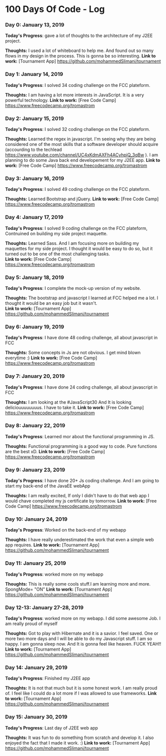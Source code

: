 # 100 Days Of Code - Log

### Day 0: January 13, 2019
**Today's Progress**: gave a lot of thoughts to the architecture of my J2EE project.

**Thoughts:** I used a lot of whiteboard to help me. And found out so many flows in my design in the process. This is gonna be so interesting.
**Link to work:** [Tournament App] https://github.com/mohammedSlimani/tournament


### Day 1: January 14, 2019
**Today's Progress**: I solved 34 coding challenge on the FCC plateform.

**Thoughts:** I am having a lot more interests in JavaScript. It is a very powerful technology. 
**Link to work:** [Free Code Camp] https://www.freecodecamp.org/tromastrom


### Day 2: January 15, 2019
**Today's Progress**: I solved 32 coding challenge on the FCC plateform.

**Thoughts:** Learned the regex in javascript. I'm seeing why they are being considered one of the most skills that a software developer should acquire (accourding to the techlead https://www.youtube.com/channel/UC4xKdmAXFh4ACyhpiQ_3qBw ). 
I am planning to do some Java back end developement for my J2EE app. 
**Link to work:** [Free Code Camp] https://www.freecodecamp.org/tromastrom

### Day 3: January 16, 2019
**Today's Progress**: I solved 49 coding challenge on the FCC plateform.

**Thoughts:** Learned Bootstrap and jQuery. 
**Link to work:** [Free Code Camp] https://www.freecodecamp.org/tromastrom

### Day 4: January 17, 2019
**Today's Progress**: I solved 9 coding challenge on the FCC plateform, Contnuined on building my side project maquette. 

**Thoughts:** Learned Sass. And I am focusing more on building my maquettes for my side project. I thought it would be easy to do so, but it turned out to be one of the most challenging tasks.   
**Link to work:** [Free Code Camp] https://www.freecodecamp.org/tromastrom

### Day 5: January 18, 2019
**Today's Progress**: I complete the mock-up version of my website. 

**Thoughts:** The bootstrap and javascript I learned at FCC helped me a lot. I thought it would be an easy job but it wasn't.   
**Link to work:** [Tournament App] https://github.com/mohammedSlimani/tournament 


### Day 6: January 19, 2019
**Today's Progress**: I have done 48 coding challenge, all about javascript in FCC

**Thoughts:** Some concepts in Js are not obvious. I get mind blown everytime :) 
**Link to work:** [Free Code Camp] https://www.freecodecamp.org/tromastrom


### Day 7: January 20, 2019
**Today's Progress**: I have done 24 coding challenge, all about javascript in FCC

**Thoughts:** I am looking at the #JavaScript30 And It is looking deliciouuuuuuuus. I have to take it.
**Link to work:** [Free Code Camp] https://www.freecodecamp.org/tromastrom

### Day 8: January 22, 2019
**Today's Progress**: Learned mor about the functional programming in JS.

**Thoughts:** Functional programming is a good way to code. Pure functions are the best xD.
**Link to work:** [Free Code Camp] https://www.freecodecamp.org/tromastrom

### Day 9: January 23, 2019
**Today's Progress**: I have done 20+ Js coding challenge. And I am going to start my back-end of the JavaEE webApp

**Thoughts:** I am really excited, If only I didn't have to do that web app I would chave completed my js certificate by tomorrow.
**Link to work:** [Free Code Camp] https://www.freecodecamp.org/tromastrom


### Day 10: January 24, 2019
**Today's Progress**: Worked on the back-end of my webapp

**Thoughts:** I have really underestimated the work that even a simple web app requires.
**Link to work:** [Tournament App] https://github.com/mohammedSlimani/tournament 


### Day 11: January 25, 2019
**Today's Progress**: worked more on my webapp 

**Thoughts:** This is really some cools stuff.I am learning more and more. SpongMode= "ON"
**Link to work:** [Tournament App] https://github.com/mohammedSlimani/tournament 


### Day 12-13: January 27-28, 2019
**Today's Progress**: worked more on my webapp. I did some awesome Job. I am really proud of myself 

**Thoughts:** Got to play with Hibernate and it is a savior. I feel saved. One or more two more days and I will be able to do my Javascript stuff. I am so happy. I am gonna sleep now. And It is gonna feel like heaven. FUCK YEAH!!
**Link to work:** [Tournament App] https://github.com/mohammedSlimani/tournament 

### Day 14: January 29, 2019
**Today's Progress**: Finished my J2EE app

**Thoughts:** It is not that much but it is some honest work. I am really proud of. I feel like I could do a lot more if I was allowed to use frameworks.
**Link to work:** [Tournament App] https://github.com/mohammedSlimani/tournament 


### Day 15: January 30, 2019
**Today's Progress**: Last day of J2EE web app

**Thoughts:** It was fun to do something from scratch and develop it. I also enjoyed the fact that I made it work. :)
**Link to work:** [Tournament App] https://github.com/mohammedSlimani/tournament 
